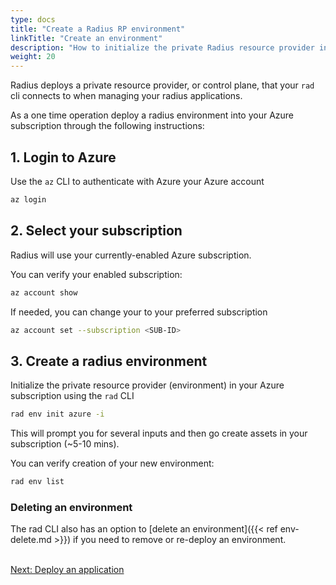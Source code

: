 ```yaml
---
type: docs
title: "Create a Radius RP environment"
linkTitle: "Create an environment"
description: "How to initialize the private Radius resource provider in your Azure subscription"
weight: 20
---
```


Radius deploys a private resource provider, or control plane, that your `rad` cli connects to when managing your radius applications.

As a one time operation deploy a radius environment into your Azure subscription through the following instructions:

## 1. Login to Azure

Use the `az` CLI to authenticate with Azure your Azure account

```sh
az login
```

## 2. Select your subscription

Radius will use your currently-enabled Azure subscription.  

You can verify your enabled subscription:

```sh
az account show
```

If needed, you can change your to your preferred subscription

```sh
az account set --subscription <SUB-ID>
```

## 3. Create a radius environment

Initialize the private resource provider (environment) in your Azure subscription using the `rad` CLI

```sh
rad env init azure -i
```

This will prompt you for several inputs and then go create assets in your subscription (~5-10 mins). 

You can verify creation of your new environment:

```sh
rad env list
```

### Deleting an environment

The rad CLI also has an option to [delete an environment]({{< ref env-delete.md >}}) if you need to remove or re-deploy an environment.

<br /><a class="btn btn-primary" href="{{< ref deploy-application.md >}}" role="button">Next: Deploy an application</a>
